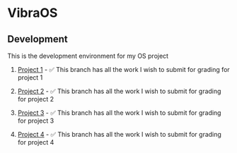 # VibraOS

## Development 

This is the development environment for my OS project


1. [Project 1](https://github.com/joekariuki/VibraOS/tree/iProject1) - :white_check_mark: This branch has all the work I wish to submit for grading for project 1

2. [Project 2](https://github.com/joekariuki/VibraOS/tree/iProject2) - :white_check_mark: This branch has all the work I wish to submit for grading for project 2

3. [Project 3](https://github.com/joekariuki/VibraOS/tree/iProject3) - :white_check_mark: This branch has all the work I wish to submit for grading for project 3

4. [Project 4](https://github.com/joekariuki/VibraOS/tree/iProject4) - :white_check_mark: This branch has all the work I wish to submit for grading for project 4
